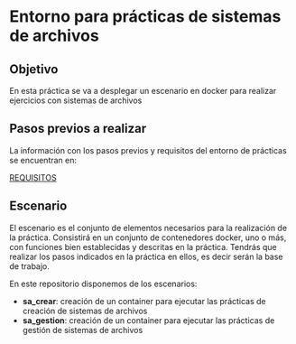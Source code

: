 # Entorno para prácticas de sistemas de archivos

## Objetivo

En esta práctica se va a desplegar un escenario en docker para realizar ejercicios con sistemas de archivos

## Pasos previos a realizar
La información con los pasos previos y requisitos del entorno de prácticas se encuentran en:

[REQUISITOS](https://github.com/javierfp-isc/si_requisitos)

## Escenario

El escenario es el conjunto de elementos necesarios para la realización de la práctica. Consistirá en un conjunto de contenedores docker, uno o más, con funciones bien establecidas y descritas en la práctica. Tendrás que realizar los pasos indicados en la práctica en ellos, es decir serán la base de trabajo.

En este repositorio disponemos de los escenarios:

- **sa_crear**: creación de un container para ejecutar las prácticas de creación de sistemas de archivos
- **sa_gestion**: creación de un container para ejecutar las prácticas de gestión de sistemas de archivos
